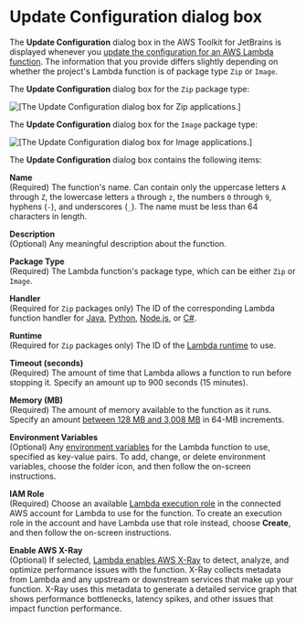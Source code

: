 # Update Configuration dialog box<a name="update-configuration-dialog"></a>

The **Update Configuration** dialog box in the AWS Toolkit for JetBrains is displayed whenever you [update the configuration for an AWS Lambda function](key-tasks.md#key-tasks-lambda-update)\. The information that you provide differs slightly depending on whether the project's Lambda function is of package type `Zip` or `Image`\.

The **Update Configuration** dialog box for the `Zip` package type:

![\[The Update Configuration dialog box for Zip applications.\]](http://docs.aws.amazon.com/toolkit-for-jetbrains/latest/userguide/)

The **Update Configuration** dialog box for the `Image` package type:

![\[The Update Configuration dialog box for Image applications.\]](http://docs.aws.amazon.com/toolkit-for-jetbrains/latest/userguide/)

The **Update Configuration** dialog box contains the following items:

**Name**  
\(Required\) The function's name\. Can contain only the uppercase letters `A` through `Z`, the lowercase letters `a` through `z`, the numbers `0` through `9`, hyphens \(`-`\), and underscores \(`_`\)\. The name must be less than 64 characters in length\.

**Description**  
\(Optional\) Any meaningful description about the function\.

**Package Type**  
\(Required\) The Lambda function's package type, which can be either `Zip` or `Image`\.

**Handler**  
\(Required for `Zip` packages only\) The ID of the corresponding Lambda function handler for [Java](https://docs.aws.amazon.com/lambda/latest/dg/java-handler.html), [Python](https://docs.aws.amazon.com/lambda/latest/dg/python-handler.html), [Node\.js](https://docs.aws.amazon.com/lambda/latest/dg/nodejs-handler.html), or [C\#](https://docs.aws.amazon.com/lambda/latest/dg/csharp-handler.html)\.

**Runtime**  
\(Required for `Zip` packages only\) The ID of the [Lambda runtime](https://docs.aws.amazon.com/lambda/latest/dg/lambda-runtimes.html) to use\.

**Timeout \(seconds\)**  
\(Required\) The amount of time that Lambda allows a function to run before stopping it\. Specify an amount up to 900 seconds \(15 minutes\)\.

**Memory \(MB\)**  
\(Required\) The amount of memory available to the function as it runs\. Specify an amount [between 128 MB and 3,008 MB](https://docs.aws.amazon.com/lambda/latest/dg/gettingstarted-limits.html) in 64\-MB increments\.

**Environment Variables**  
\(Optional\) Any [environment variables](https://docs.aws.amazon.com/lambda/latest/dg/configuration-envvars.html) for the Lambda function to use, specified as key\-value pairs\. To add, change, or delete environment variables, choose the folder icon, and then follow the on\-screen instructions\.

**IAM Role**  
\(Required\) Choose an available [Lambda execution role](https://docs.aws.amazon.com/lambda/latest/dg/lambda-intro-execution-role.html) in the connected AWS account for Lambda to use for the function\. To create an execution role in the account and have Lambda use that role instead, choose **Create**, and then follow the on\-screen instructions\.

**Enable AWS X\-Ray**  
\(Optional\) If selected, [Lambda enables AWS X\-Ray](https://docs.aws.amazon.com/lambda/latest/dg/services-xray.html) to detect, analyze, and optimize performance issues with the function\. X\-Ray collects metadata from Lambda and any upstream or downstream services that make up your function\. X\-Ray uses this metadata to generate a detailed service graph that shows performance bottlenecks, latency spikes, and other issues that impact function performance\.